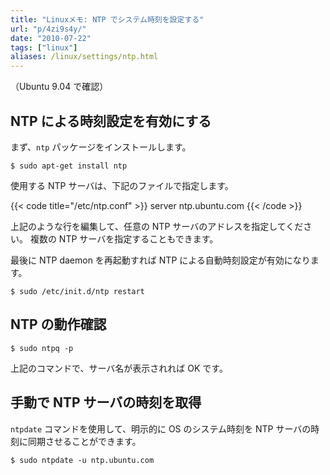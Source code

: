 ```yaml
---
title: "Linuxメモ: NTP でシステム時刻を設定する"
url: "p/4zi9s4y/"
date: "2010-07-22"
tags: ["linux"]
aliases: /linux/settings/ntp.html
---
```


（Ubuntu 9.04 で確認）

NTP による時刻設定を有効にする
----

まず、`ntp` パッケージをインストールします。

```console
$ sudo apt-get install ntp
```

使用する NTP サーバは、下記のファイルで指定します。

{{< code title="/etc/ntp.conf" >}}
server ntp.ubuntu.com
{{< /code >}}

上記のような行を編集して、任意の NTP サーバのアドレスを指定してください。
複数の NTP サーバを指定することもできます。

最後に NTP daemon を再起動すれば NTP による自動時刻設定が有効になります。

```console
$ sudo /etc/init.d/ntp restart
```

NTP の動作確認
----

```console
$ sudo ntpq -p
```

上記のコマンドで、サーバ名が表示されれば OK です。

手動で NTP サーバの時刻を取得
----

`ntpdate` コマンドを使用して、明示的に OS のシステム時刻を NTP サーバの時刻に同期させることができます。

```console
$ sudo ntpdate -u ntp.ubuntu.com
```


